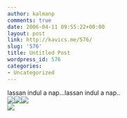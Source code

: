 ```yaml
---
author: kalmanp
comments: true
date: 2006-04-11 09:55:22+00:00
layout: post
link: http://kavics.me/576/
slug: '576'
title: Untitled Post
wordpress_id: 576
categories:
- Uncategorized
---
```


lassan indul a nap...lassan indul a nap..  
![](http://kavics.freeblog.hu/Files/!!aqa1.jpg)![](http://kavics.freeblog.hu/Files/!!aqa2.jpg)![](http://kavics.freeblog.hu/Files/!!aqa3.jpg)  
![](http://kavics.freeblog.hu/Files/!!aqa4.jpg)






